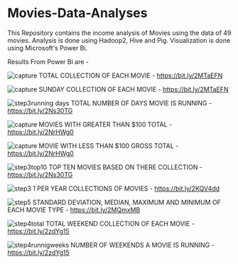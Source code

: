 # Movies-Data-Analyses
This Repository contains the income analysis of Movies using the data of 49 movies.
Analysis is done using Hadoop2, Hive and Pig.
Visualization is done using Microsoft's Power Bi.

Results From Power Bi are - 

![capture](https://user-images.githubusercontent.com/24753654/44295636-bf37d180-a2ca-11e8-81bd-26f00816f984.JPG)
TOTAL COLLECTION OF EACH MOVIE -                                     https://bit.ly/2MTaEFN

![capture](https://user-images.githubusercontent.com/24753654/44295643-e393ae00-a2ca-11e8-9933-bb7319dd5d51.JPG)
SUNDAY COLLECTION OF EACH MOVIE -                                    https://bit.ly/2MTaEFN


![step3running days](https://user-images.githubusercontent.com/24753654/44295655-2c4b6700-a2cb-11e8-932e-a9e62e18dc66.JPG)
TOTAL NUMBER OF DAYS MOVIE IS RUNNING -                              https://bit.ly/2Ns30TG


![capture](https://user-images.githubusercontent.com/24753654/44295776-8ea56700-a2cd-11e8-82a6-1438e3314769.JPG)
MOVIES WITH GREATER THAN $100 TOTAL -                                https://bit.ly/2NrHWg0


![capture](https://user-images.githubusercontent.com/24753654/44295790-ba285180-a2cd-11e8-950f-fffe8e5750a4.JPG)
MOVIE WITH LESS THAN $100 GROSS TOTAL -                              https://bit.ly/2NrHWg0


![step3top10](https://user-images.githubusercontent.com/24753654/45048788-68881100-b09a-11e8-9fd8-d8783cdf0446.JPG)
TOP TEN MOVIES BASED ON THERE COLLECTION -                           https://bit.ly/2Ns30TG


![step3 1](https://user-images.githubusercontent.com/24753654/45048889-ab49e900-b09a-11e8-92bd-601adfe5c19f.JPG)
PER YEAR COLLECTIONS OF MOVIES -                                     https://bit.ly/2KQV4dd


![step5](https://user-images.githubusercontent.com/24753654/45048920-bac93200-b09a-11e8-9bb8-3bf621c6972f.JPG)
STANDARD DEVIATION, MEDIAN, MAXIMUM AND MINIMUM OF EACH MOVIE TYPE - https://bit.ly/2MQmxMB


![step4total](https://user-images.githubusercontent.com/24753654/45048977-e9470d00-b09a-11e8-8f3e-a975ae4149bb.JPG)
TOTAL WEEKEND COLLECTION OF EACH MOVIE -                             https://bit.ly/2zdYg15


![step4runnigweeks](https://user-images.githubusercontent.com/24753654/45049015-0380eb00-b09b-11e8-9ffd-c63236b5a228.JPG)
NUMBER OF WEEKENDS A MOVIE IS RUNNING -                              https://bit.ly/2zdYg15

